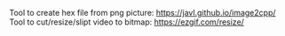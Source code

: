 Tool to create hex file from png picture: https://javl.github.io/image2cpp/
Tool to cut/resize/slipt video to bitmap: https://ezgif.com/resize/